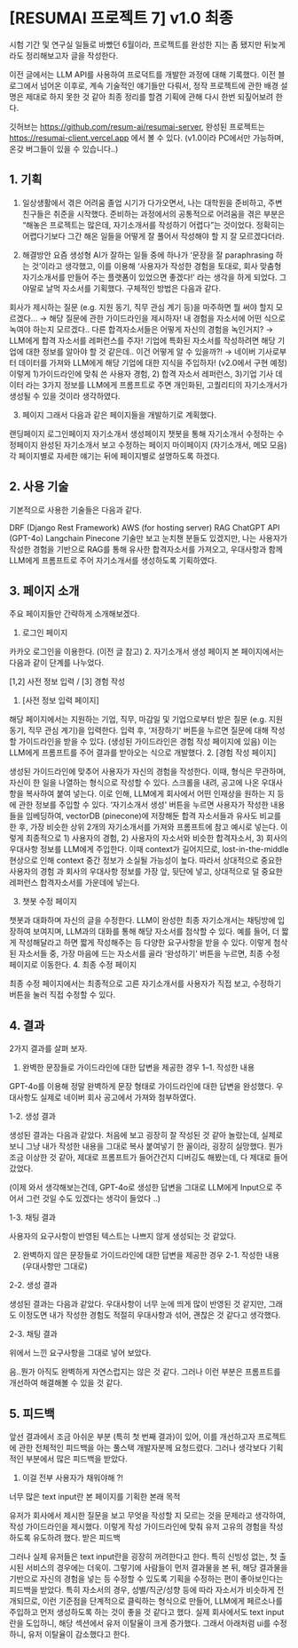 # [RESUMAI 프로젝트 7] v1.0 최종

시험 기간 및 연구실 일들로 바빴던 6월이라, 프로젝트를 완성한 지는 좀 됐지만 뒤늦게라도 정리해보고자 글을 작성한다.

이전 글에서는 LLM API를 사용하여 프로덕트를 개발한 과정에 대해 기록했다. 이전 블로그에서 넘어온 이후로, 계속 기술적인 얘기들만 다뤄서, 정작 프로젝트에 관한 배경 설명은 제대로 하지 못한 것 같아 최종 정리를 할겸 기획에 관해 다시 한번 되짚어보려 한다.

깃허브는 https://github.com/resum-ai/resumai-server,
완성된 프로젝트는 https://resumai-client.vercel.app 에서 볼 수 있다.
(v1.0이라 PC에서만 가능하며, 온갖 버그들이 있을 수 있습니다..)
## 1. 기획
1. 일상생활에서 겪은 어려움
졸업 시기가 다가오면서, 나는 대학원을 준비하고, 주변 친구들은 취준을 시작했다. 준비하는 과정에서의 공통적으로 어려움을 겪은 부분은 “해놓은 프로젝트는 많은데, 자기소개서를 작성하기 어렵다”는 것이었다. 정확히는 어렵다기보다 그간 해온 일들을 어떻게 잘 풀어서 작성해야 할 지 잘 모르겠다더라.

2. 해결방안
요즘 생성형 AI가 잘하는 일들 중에 하나가 ‘문장을 잘 paraphrasing 하는 것’이라고 생각했고, 이를 이용해 ‘사용자가 작성한 경험을 토대로, 회사 맞춤형 자기소개서를 만들어 주는 플랫폼이 있었으면 좋겠다!’ 라는 생각을 하게 되었다. 그야말로 날먹 자소서를 기획했다. 구체적인 방법은 다음과 같다.

회사가 제시하는 질문 (e.g. 지원 동기, 직무 관심 계기 등)을 마주하면 뭘 써야 할지 모르겠다… → 해당 질문에 관한 가이드라인을 제시하자!
내 경험을 자소서에 어떤 식으로 녹여야 하는지 모르겠다.. 다른 합격자소서들은 어떻게 자신의 경험을 녹인거지? → LLM에게 합격 자소서를 레퍼런스를 주자!
기업에 특화된 자소서를 작성하려면 해당 기업에 대한 정보를 알아야 할 것 같은데.. 이건 어떻게 알 수 있을까?! → 네이버 기사로부터 데이터를 가져와 LLM에게 해당 기업에 대한 지식을 주입하자! (v2.0에서 구현 예정)
이렇게 1)가이드라인에 맞춰 쓴 사용자 경험, 2) 합격 자소서 레퍼런스, 3)기업 기사 데이터 라는 3가지 정보를 LLM에게 프롬프트로 주면 개인화된, 고퀄리티의 자기소개서가 생성될 수 있을 것이라 생각하였다.

3. 페이지
그래서 다음과 같은 페이지들을 개발하기로 계획했다.

랜딩페이지
로그인페이지
자기소개서 생성페이지
챗봇을 통해 자기소개서 수정하는 수정페이지
완성된 자기소개서 보고 수정하는 페이지
마이페이지 (자기소개서, 메모 모음)
각 페이지별로 자세한 얘기는 뒤에 페이지별로 설명하도록 하겠다.

## 2. 사용 기술
기본적으로 사용한 기술들은 다음과 같다.

DRF (Django Rest Framework)
AWS (for hosting server)
RAG
ChatGPT API (GPT-4o)
Langchain
Pinecone
기술만 보고 눈치챈 분들도 있겠지만, 나는 사용자가 작성한 경험을 기반으로 RAG를 통해 유사한 합격자소서를 가져오고, 우대사항과 함께 LLM에게 프롬프트로 주어 자기소개서를 생성하도록 기획하였다.

## 3. 페이지 소개
주요 페이지들만 간략하게 소개해보겠다.

1. 로그인 페이지

카카오 로그인을 이용한다. (이전 글 참고)
2. 자기소개서 생성 페이지
본 페이지에서는 다음과 같이 단계를 나누었다.




[1,2] 사전 정보 입력 / [3] 경험 작성
1. [사전 정보 입력 페이지]

해당 페이지에서는 지원하는 기업, 직무, 마감일 및 기업으로부터 받은 질문 (e.g. 지원 동기, 직무 관심 계기)을 입력한다.
입력 후, ‘저장하기' 버튼을 누르면 질문에 대해 작성할 가이드라인을 받을 수 있다. (생성된 가이드라인은 경험 작성 페이지에 있음) 이는 LLM에게 프롬프트를 주어 결과를 받아오는 식으로 개발했다.
2. [경험 작성 페이지]

생성된 가이드라인에 맞추어 사용자가 자신의 경험을 작성한다. 이때, 형식은 무관하며, 자신이 한 일을 나열하는 형식으로 작성할 수 있다.
스크롤을 내려, 공고에 나온 우대사항을 복사하여 붙여 넣는다. 이로 인해, LLM에게 회사에서 어떤 인재상을 원하는 지 등에 관한 정보를 주입할 수 있다.
‘자기소개서 생성' 버튼을 누르면 사용자가 작성한 내용들을 임베딩하여, vectorDB (pinecone)에 저장해둔 합격 자소서들과 유사도 비교를 한 후, 가장 비슷한 상위 2개의 자기소개서를 가져와 프롬프트에 참고 예시로 넣는다.
이렇게 최종적으로 1) 사용자의 경험, 2) 사용자의 자소서와 비슷한 합격자소서, 3) 회사의 우대사항 정보를 LLM에게 주입한다.
이때 context가 길어지므로, lost-in-the-middle 현상으로 인해 context 중간 정보가 소실될 가능성이 높다. 따라서 상대적으로 중요한 사용자의 경험 과 회사의 우대사항 정보를 가장 앞, 뒷단에 넣고, 상대적으로 덜 중요한 레퍼런스 합격자소서를 가운데에 넣는다.

3. 챗봇 수정 페이지


챗봇과 대화하며 자신의 글을 수정한다.
LLM이 완성한 최종 자기소개서는 채팅방에 입장하여 보여지며, LLM과의 대화를 통해 해당 자소서를 첨삭할 수 있다.
예를 들어, 더 짧게 작성해달라고 하면 짧게 작성해주는 등 다양한 요구사항을 받을 수 있다.
이렇게 첨삭된 자소서들 중, 가장 마음에 드는 자소서를 골라 ‘완성하기' 버튼을 누르면, 최종 수정 페이지로 이동한다.
4. 최종 수정 페이지

최종 수정 페이지에서는 최종적으로 고른 자기소개서를 사용자가 직접 보고, 수정하기 버튼을 눌러 직접 수정할 수 있다.
## 4. 결과
2가지 결과를 살펴 보자.

1. 완벽한 문장들로 가이드라인에 대한 답변을 제공한 경우
1–1. 작성한 내용




GPT-4o를 이용해 정말 완벽하게 문장 형태로 가이드라인에 대한 답변을 완성했다. 우대사항도 실제로 네이버 회사 공고에서 가져와 첨부하였다.

1-2. 생성 결과


생성된 결과는 다음과 같았다. 처음에 보고 굉장히 잘 작성된 것 같아 놀랐는데, 실제로 보니 그냥 내가 작성한 내용을 그대로 복사 붙여넣기 한 꼴이라, 굉장히 실망했다. 뭔가 조금 이상한 것 같아, 제대로 프롬프트가 들어간건지 디버깅도 해봤는데, 다 제대로 들어갔었다.

(이제 와서 생각해보는건데, GPT-4o로 생성한 답변을 그대로 LLM에게 Input으로 주어서 그런 것일 수도 있겠다는 생각이 들었다 ..)

1-3. 채팅 결과


사용자의 요구사항이 반영된 텍스트는 나쁘지 않게 생성되는 것 같았다.

2. 완벽하지 않은 문장들로 가이드라인에 대한 답변을 제공한 경우
2-1. 작성한 내용 (우대사항만 그대로)




2-2. 생성 결과


생성된 결과는 다음과 같았다. 우대사항이 너무 눈에 띄게 많이 반영된 것 같지만, 그래도 이정도면 내가 작성한 경험도 적절히 우대사항과 섞어, 괜찮은 것 같다고 생각했다.

2-3. 채팅 결과

위에서 느낀 요구사항을 그대로 넣어 보았다.


음..뭔가 아직도 완벽하게 자연스럽지는 않은 것 같다.
그러나 이런 부분은 프롬프트를 개선하여 해결해볼 수 있을 것 같다.

## 5. 피드백
앞선 결과에서 조금 아쉬운 부분 (특히 첫 번째 결과)이 있어, 이를 개선하고자 프로젝트에 관한 전체적인 피드백을 아는 풀스택 개발자분께 요청드렸다.
그러나 생각보다 기획적인 부분에서 많은 피드백을 받았다.

1. 이걸 전부 사용자가 채워야해 ?!

너무 많은 text input란
본 페이지를 기획한 본래 목적

유저가 회사에서 제시한 질문을 보고 무엇을 작성할 지 모르는 것을 문제라고 생각하여, 작성 가이드라인을 제시했다. 이렇게 작성 가이드라인에 맞춰 유저 고유의 경험을 작성하도록 유도하려 했다.
받은 피드백

그러나 실제 유저들은 text input란을 굉장히 꺼려한다고 한다. 특히 신빙성 없는, 첫 출시된 서비스의 경우에는 더욱이. 그렇기에 사람들이 먼저 결과물을 본 뒤, 해당 결과물을 기반으로 자신의 경험을 넣는 등 수정할 수 있도록 기획을 수정하는 편이 좋아보인다는 피드백을 받았다.
특히 자소서의 경우, 성별/직군/성향 등에 따라 자소서가 비슷하게 전개되므로, 이런 기준점을 단계적으로 클릭하는 형식으로 만들어, LLM에게 페르소나를 주입하고 먼저 생성하도록 하는 것이 좋을 것 같다고 했다.
실제 회사에서도 text input란을 도입하니, 해당 섹션에서 유저 이탈율이 크게 증가했다. 그래서 아래처럼 ui를 수정하니, 유저 이탈율이 감소했다고 한다.